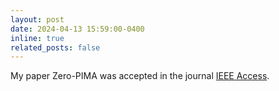 ```yaml
---
layout: post
date: 2024-04-13 15:59:00-0400
inline: true
related_posts: false
---
```


My paper Zero-PIMA was accepted in the journal [IEEE Access](https://ieeeaccess.ieee.org/).
